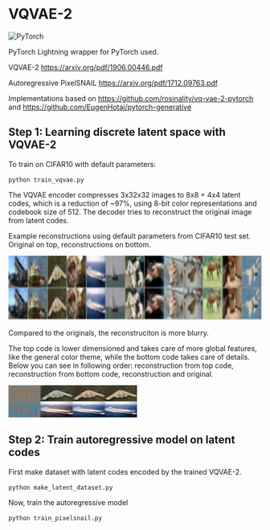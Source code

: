 # VQVAE-2

![PyTorch](https://img.shields.io/badge/PyTorch-EE4C2C?style=for-the-badge&logo=PyTorch&logoColor=white)

PyTorch Lightning wrapper for PyTorch used.

VQVAE-2 https://arxiv.org/pdf/1906.00446.pdf

Autoregressive PixelSNAIL https://arxiv.org/pdf/1712.09763.pdf

Implementations based on https://github.com/rosinality/vq-vae-2-pytorch and https://github.com/EugenHotaj/pytorch-generative

## Step 1: Learning discrete latent space with VQVAE-2
To train on CIFAR10 with default parameters:
```
python train_vqvae.py
```
The VQVAE encoder compresses 3x32x32 images to 8x8 + 4x4 latent codes, which is a reduction of ~97%, using 8-bit color representations and codebook size of 512. The decoder tries to reconstruct the original image from latent codes.

Example reconstructions using default parameters from CIFAR10 test set. Original on top, reconstructions on bottom.

<img src="reconstruction_examples.png" width="768" height="128" />

Compared to the originals, the reconstruciton is more blurry.

The top code is lower dimensioned and takes care of more global features, like the general color theme, while the bottom code takes care of details. Below you can see in following order: reconstruction from top code, reconstruction from bottom code, reconstruction and original.

<img src="bottom_top_example.png" width="256" height="64" />

## Step 2: Train autoregressive model on latent codes
First make dataset with latent codes encoded by the trained VQVAE-2.
```
python make_latent_dataset.py
```
Now, train the autoregressive model
```
python train_pixelsnail.py
```


